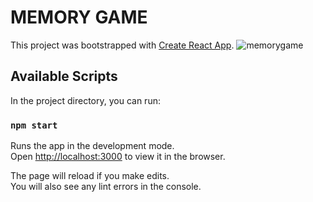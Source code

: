 # MEMORY GAME

This project was bootstrapped with [Create React App](https://github.com/facebook/create-react-app).
![memorygame](https://i.ibb.co/rQMZXMf/Screenshot-2.png)



## Available Scripts

In the project directory, you can run:

### `npm start`

Runs the app in the development mode.<br>
Open [http://localhost:3000](http://localhost:3000) to view it in the browser.

The page will reload if you make edits.<br>
You will also see any lint errors in the console.
